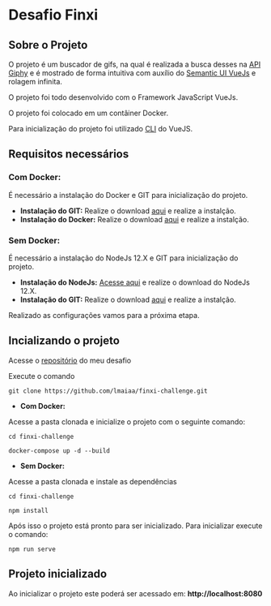 # Desafio Finxi

## Sobre o Projeto

O projeto é um buscador de gifs, na qual é realizada a busca desses na [API Giphy](https://developers.giphy.com/branch/master/docs/api/endpoint/#search) e é mostrado de forma intuitiva com auxílio do [Semantic UI VueJs](https://semantic-ui-vue.github.io/#/) e rolagem infinita.

O projeto foi todo desenvolvido com o Framework JavaScript VueJs.

O projeto foi colocado em um contâiner Docker.

Para inicialização do projeto foi utilizado [CLI](https://cli.vuejs.org/) do VueJS.

## Requisitos necessários

### **Com Docker:**
  É necessário a instalação do Docker e GIT para inicialização do projeto.

- **Instalação do GIT:** Realize o download [aqui](https://git-scm.com/downloads) e realize a instalção.
- **Instalação do Docker:** Realize o download [aqui](https://www.docker.com/products/docker-desktop) e realize a instalção.
### **Sem Docker:**
  É necessário a instalação do NodeJs 12.X e GIT para inicialização do projeto.

* **Instalação do NodeJs:** [Acesse aqui](https://nodejs.org/en/download/) e realize o download do NodeJs 12.X.
* **Instalação do GIT:** Realize o download [aqui](https://git-scm.com/downloads) e realize a instalção.

Realizado as configurações vamos para a próxima etapa.

## Incializando o projeto

Acesse o [repositório](https://github.com/lmaiaa/finxi-challenge) do meu desafio

Execute o comando

```
git clone https://github.com/lmaiaa/finxi-challenge.git
```

- **Com Docker:**

Acesse a pasta clonada e inicialize o projeto com o seguinte comando:

```
cd finxi-challenge

docker-compose up -d --build
```

- **Sem Docker:**

Acesse a pasta clonada e instale as dependências

```
cd finxi-challenge

npm install
```

Após isso o projeto está pronto para ser inicializado.
Para inicializar execute o comando:

```
npm run serve
```

## Projeto inicializado

Ao inicializar o projeto este poderá ser acessado em: **http://localhost:8080**
